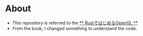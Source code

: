 # About
 - This repository is referred to the [** RustではじめるOpenGL **](https://booth.pm/ja/items/1557513).
 - From the book, I changed something to understand the code.
